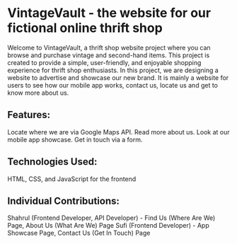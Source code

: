 <h1> VintageVault - the website for our fictional online thrift shop </h1>

<p>Welcome to VintageVault, a thrift shop website project where you can browse and purchase vintage and second-hand items. This project is created to provide a simple, user-friendly, and enjoyable shopping experience for thrift shop enthusiasts. In this project, we are designing a website to advertise and showcase our new brand. It is mainly a website for users to see how our mobile app works, contact us, locate us and get to know more about us. <p>

<h2>Features:</h2>
<p>Locate where we are via Google Maps API.
Read more about us.
Look at our mobile app showcase.
Get in touch via a form.
</p>

<h2> Technologies Used: </h2>
<p> HTML, CSS, and JavaScript for the frontend </p>

<h2> Individual Contributions: </h2>
<p>Shahrul (Frontend Developer, API Developer) - Find Us (Where Are We) Page, About Us (What Are We) Page
Sufi (Frontend Developer) - App Showcase Page, Contact Us (Get In Touch) Page
</p>

